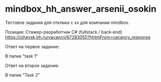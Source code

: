 # mindbox_hh_answer_arsenii_osokin

Тестовое задания для отклика с хх для компании mindbox.

Позиция: Cтажер-разработчик C# (fullstack / back-end) https://izhevsk.hh.ru/vacancy/67283055?hhtmFrom=vacancy_response

Ответ на первое задание:

В папке "task 1"

Ответ на второе задание:

В папке "Task 2"
